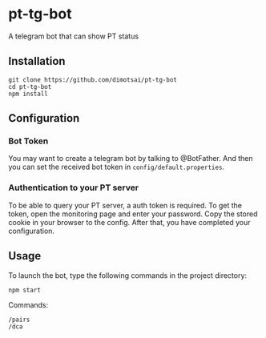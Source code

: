 # pt-tg-bot
A telegram bot that can show PT status

## Installation
```
git clone https://github.com/dimotsai/pt-tg-bot
cd pt-tg-bot
npm install
```

## Configuration
### Bot Token
You may want to create a telegram bot by talking to @BotFather. And then you can set the received bot token  in `config/default.properties`.
### Authentication to your PT server
To be able to query your PT server, a auth token is required. To get the token, open the monitoring page and enter your password. Copy the stored cookie in your browser to the config. After that, you have completed your configuration.

## Usage
To launch the bot, type the following commands in the project directory:
```
npm start
```

Commands:
```
/pairs
/dca
```
